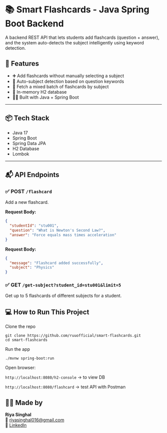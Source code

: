 # 📚 Smart Flashcards - Java Spring Boot Backend

A backend REST API that lets students add flashcards (question + answer), and the system auto-detects the subject intelligently using keyword detection.

## 🚀 Features

- ➕ Add flashcards without manually selecting a subject
- 🧠 Auto-subject detection based on question keywords
- 🎲 Fetch a mixed batch of flashcards by subject
- 💾 In-memory H2 database
- 🧑‍💻 Built with Java + Spring Boot

---

## 📦 Tech Stack

- Java 17
- Spring Boot
- Spring Data JPA
- H2 Database
- Lombok

---

## 📬 API Endpoints

### ✅ POST `/flashcard`

Add a new flashcard.

**Request Body:**
```json
{
  "studentId": "stu001",
  "question": "What is Newton's Second Law?",
  "answer": "Force equals mass times acceleration"
}
```
**Request Body:**
```json
{
  "message": "Flashcard added successfully",
  "subject": "Physics"
}
```
### ✅ GET `/get-subject?student_id=stu001&limit=5`
Get up to 5 flashcards of different subjects for a student.

## 💻 How to Run This Project
Clone the repo

```
git clone https://github.com/ruuofficial/smart-flashcards.git
cd smart-flashcards
```
Run the app
```
./mvnw spring-boot:run
```
Open browser:

`http://localhost:8080/h2-console` → to view DB

`http://localhost:8080/flashcard` → test API with Postman

## 👩‍💻 Made by

**Riya Singhal**  
📧 riyasinghal016@gmail.com  
🔗 [LinkedIn](https://www.linkedin.com/in/ruuofficial)



